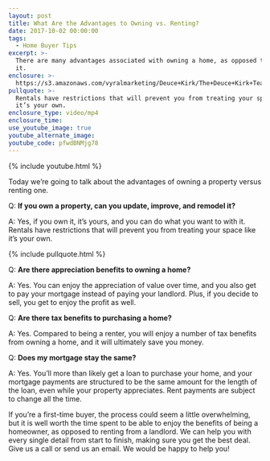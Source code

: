 ```yaml
---
layout: post
title: What Are the Advantages to Owning vs. Renting?
date: 2017-10-02 00:00:00
tags:
  - Home Buyer Tips
excerpt: >-
  There are many advantages associated with owning a home, as opposed to renting
  it.
enclosure: >-
  https://s3.amazonaws.com/vyralmarketing/Deuce+Kirk/The+Deuce+Kirk+Team+Advantages+of+owning+vs.+renting.mp4
pullquote: >-
  Rentals have restrictions that will prevent you from treating your space like
  it’s your own.
enclosure_type: video/mp4
enclosure_time:
use_youtube_image: true
youtube_alternate_image:
youtube_code: pfwdBNMjg78
---
```



{% include youtube.html %}

Today we’re going to talk about the advantages of owning a property versus renting one.

Q: **If you own a property, can you update, improve, and remodel it?**

A: Yes, if you own it, it’s yours, and you can do what you want to with it. Rentals have restrictions that will prevent you from treating your space like it’s your own.

{% include pullquote.html %}

Q: **Are there appreciation benefits to owning a home?**

A: Yes. You can enjoy the appreciation of value over time, and you also get to pay your mortgage instead of paying your landlord. Plus, if you decide to sell, you get to enjoy the profit as well.

Q: **Are there tax benefits to purchasing a home?**

A: Yes. Compared to being a renter, you will enjoy a number of tax benefits from owning a home, and it will ultimately save you money.

Q: **Does my mortgage stay the same?**

A: Yes. You’ll more than likely get a loan to purchase your home, and your mortgage payments are structured to be the same amount for the length of the loan, even while your property appreciates. Rent payments are subject to change all the time.

If you’re a first-time buyer, the process could seem a little overwhelming, but it is well worth the time spent to be able to enjoy the benefits of being a homeowner, as opposed to renting from a landlord. We can help you with every single detail from start to finish, making sure you get the best deal. Give us a call or send us an email. We would be happy to help you!